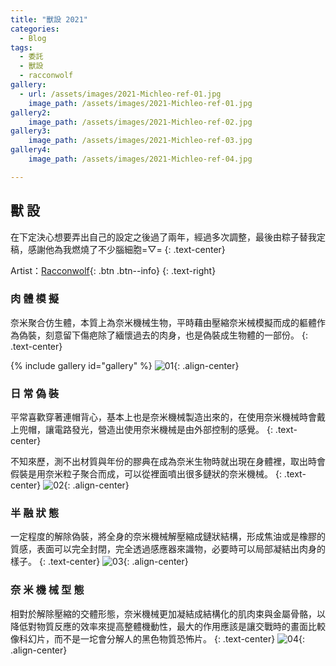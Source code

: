 ```yaml
---
title: "獸設 2021"
categories:
  - Blog
tags:
  - 委託
  - 獸設
  - racconwolf
gallery:
  - url: /assets/images/2021-Michleo-ref-01.jpg
    image_path: /assets/images/2021-Michleo-ref-01.jpg
gallery2:
    image_path: /assets/images/2021-Michleo-ref-02.jpg
gallery3:
    image_path: /assets/images/2021-Michleo-ref-03.jpg
gallery4:
    image_path: /assets/images/2021-Michleo-ref-04.jpg

---
```


## 獸 設

在下定決心想要弄出自己的設定之後過了兩年，經過多次調整，最後由粽子替我定稿，感謝他為我燃燒了不少腦細胞=▽=
{: .text-center}

Artist：[Racconwolf](https://twitter.com/racoonwolf){: .btn .btn--info}
{: .text-right}

### 肉 體 模 擬
奈米聚合仿生體，本質上為奈米機械生物，平時藉由壓縮奈米械模擬而成的軀體作為偽裝，刻意留下傷疤除了緬懷過去的肉身，也是偽裝成生物體的一部份。
{: .text-center}

{% include gallery id="gallery" %}
![01](https://i.imgur.com/NccXBns.jpg){: .align-center}

### 日 常 偽 裝
平常喜歡穿著連帽背心，基本上也是奈米機械製造出來的，在使用奈米機械時會戴上兜帽，讓電路發光，營造出使用奈米機械是由外部控制的感覺。
{: .text-center}

不知來歷，測不出材質與年份的膠典在成為奈米生物時就出現在身體裡，取出時會假裝是用奈米粒子聚合而成，可以從裡面噴出很多鏈狀的奈米機械。
{: .text-center}
![02](https://i.imgur.com/3leuAGf.jpg){: .align-center}

### 半 融 狀 態
一定程度的解除偽裝，將全身的奈米機械解壓縮成鏈狀結構，形成焦油或是橡膠的質感，表面可以完全封閉，完全透過感應器來識物，必要時可以局部凝結出肉身的樣子。
{: .text-center}
![03](https://i.imgur.com/2N5rs1N.jpg){: .align-center}

### 奈 米 機 械 型 態
相對於解除壓縮的交體形態，奈米機械更加凝結成結構化的肌肉束與金屬骨骼，以降低對物質反應的效率來提高整體機動性，最大的作用應該是讓交戰時的畫面比較像科幻片，而不是一坨會分解人的黑色物質恐怖片。
{: .text-center}
![04](https://i.imgur.com/0ivtJUX.jpg){: .align-center}

